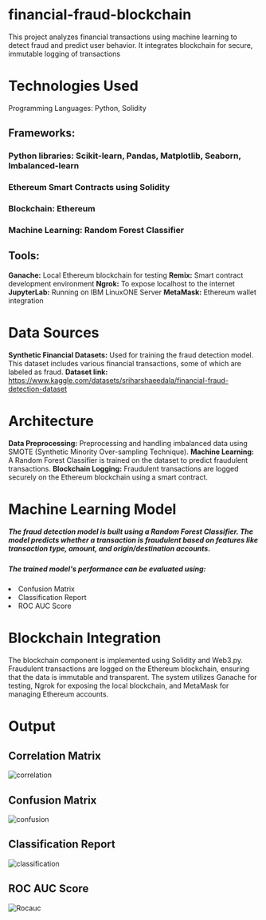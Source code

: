 # financial-fraud-blockchain
This project analyzes financial transactions using machine learning to detect fraud and predict user behavior. It integrates blockchain for secure, immutable logging of transactions

# Technologies Used
Programming Languages: Python, Solidity
## Frameworks:
### Python libraries: Scikit-learn, Pandas, Matplotlib, Seaborn, Imbalanced-learn
### Ethereum Smart Contracts using Solidity
### Blockchain: Ethereum
### Machine Learning: Random Forest Classifier
## Tools:
<strong>Ganache:</strong> Local Ethereum blockchain for testing
<strong>Remix:</strong> Smart contract development environment
<strong>Ngrok:</strong> To expose localhost to the internet
<strong>JupyterLab:</strong> Running on IBM LinuxONE Server
<strong>MetaMask:</strong> Ethereum wallet integration

# Data Sources
<strong>Synthetic Financial Datasets:</strong> Used for training the fraud detection model. This dataset includes various financial transactions, some of which are labeled as fraud.
<strong>Dataset link:</strong> https://www.kaggle.com/datasets/sriharshaeedala/financial-fraud-detection-dataset

# Architecture
<strong>Data Preprocessing:</strong> Preprocessing and handling imbalanced data using SMOTE (Synthetic Minority Over-sampling Technique).
<strong>Machine Learning:</strong> A Random Forest Classifier is trained on the dataset to predict fraudulent transactions.
<strong>Blockchain Logging:</strong> Fraudulent transactions are logged securely on the Ethereum blockchain using a smart contract.

# Machine Learning Model
<h5>The fraud detection model is built using a Random Forest Classifier. The model predicts whether a transaction is fraudulent based on features like transaction type, amount, and origin/destination accounts.</h5>

<h5>The trained model's performance can be evaluated using:</h5>
        <li>Confusion Matrix</li>
        <li>Classification Report</li>
        <li>ROC AUC Score</li>

# Blockchain Integration
The blockchain component is implemented using Solidity and Web3.py. Fraudulent transactions are logged on the Ethereum blockchain, ensuring that the data is immutable and transparent. The system utilizes Ganache for testing, Ngrok for exposing the local blockchain, and MetaMask for managing Ethereum accounts.

# Output

## Correlation Matrix
![correlation](https://github.com/user-attachments/assets/af67d9ca-fc59-49bb-8b44-214888177680)

## Confusion Matrix
![confusion](https://github.com/user-attachments/assets/ddbf27a3-ae9a-489f-8acd-1503a7ce89ec)

## Classification Report
![classification](https://github.com/user-attachments/assets/2f41e521-65b9-4d73-b680-bc67a675f92d)

## ROC AUC Score
![Rocauc](https://github.com/user-attachments/assets/68655ad5-8f65-4be0-88ec-308a854a375e)
